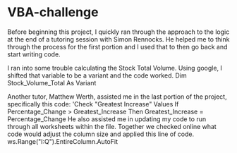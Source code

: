 # VBA-challenge

Before beginning this project, I quickly ran through the approach to the logic at the end of a tutoring session with Simon Rennocks.
He helped me to think through the process for the first portion and I used that to then go back and start writing code. 

I ran into some trouble calculating the Stock Total Volume. Using google, I shifted that variable to be a variant and the code worked.
Dim Stock_Volume_Total As Variant

Another tutor, Matthew Werth, assisted me in the last portion of the project, specifically this code:
'Check "Greatest Increase" Values
        If Percentage_Change > Greatest_Increase Then
            Greatest_Increase = Percentage_Change
He also assisted me in updating my code to run through all worksheets within the file.
Together we checked online what code would adjust the column size and applied this line of code.
ws.Range("I:Q").EntireColumn.AutoFit
